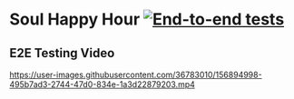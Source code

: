 # Soul Happy Hour [![End-to-end tests](https://github.com/answebdev/soul-happy-hour/actions/workflows/cy.yaml/badge.svg?branch=main)](https://github.com/answebdev/soul-happy-hour/actions/workflows/cy.yaml)

## E2E Testing Video
https://user-images.githubusercontent.com/36783010/156894998-495b7ad3-2744-47d0-834e-1a3d22879203.mp4
